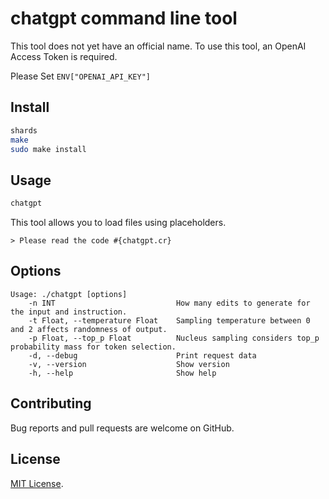 # chatgpt command line tool

This tool does not yet have an official name.
To use this tool, an OpenAI Access Token is required.

Please Set `ENV["OPENAI_API_KEY"]`

## Install

```sh
shards
make
sudo make install
```

## Usage

```sh
chatgpt
```

This tool allows you to load files using placeholders.

```
> Please read the code #{chatgpt.cr}
```

## Options

```
Usage: ./chatgpt [options]
    -n INT                           How many edits to generate for the input and instruction.
    -t Float, --temperature Float    Sampling temperature between 0 and 2 affects randomness of output.
    -p Float, --top_p Float          Nucleus sampling considers top_p probability mass for token selection.
    -d, --debug                      Print request data
    -v, --version                    Show version
    -h, --help                       Show help
```

## Contributing

Bug reports and pull requests are welcome on GitHub.

## License

[MIT License](https://opensource.org/licenses/MIT).

